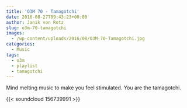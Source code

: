 ```yaml
---
title: 'O3M 70 - Tamagotchi'
date: 2016-08-27T09:43:23+00:00
author: Janik von Rotz
slug: o3m-70-tamagotchi
images:
  - /wp-content/uploads/2016/08/O3M-70-Tamagotchi.jpg
categories:
  - Music
tags:
  - o3m
  - playlist
  - tamagotchi
---
```

Mind melting music to make you feel stimulated. You are the tamagotchi.

{{< soundcloud 156739991 >}}